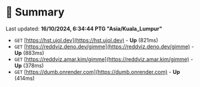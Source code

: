 # 📖 Summary
Last updated: **16/10/2024, 6:34:44 PTG "Asia/Kuala_Lumpur"**

- `GET` [https://hst.ujol.dev](https://hst.ujol.dev) - **Up** (821ms)
- `GET` [https://reddviz.deno.dev/gimme](https://reddviz.deno.dev/gimme) - **Up** (883ms)
- `GET` [https://reddviz.amar.kim/gimme](https://reddviz.amar.kim/gimme) - **Up** (378ms)
- `GET` [https://dumb.onrender.com](https://dumb.onrender.com) - **Up** (414ms)

